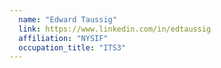 ```yaml
---
  name: "Edward Taussig"
  link: https://www.linkedin.com/in/edtaussig
  affiliation: "NYSIF"
  occupation_title: "ITS3"
---
```

